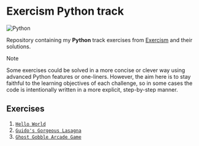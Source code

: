 # Exercism Python track

![Python](https://img.shields.io/badge/Python-3.8%2B-3776AB?logo=python&logoColor=white)

Repository containing my **Python** track exercises from
[Exercism](https://exercism.org/tracks/python) and their solutions.

> [!NOTE]
Some exercises could be solved in a more concise or clever way using
advanced Python features or one-liners.
However, the aim here is to stay faithful to the learning objectives of each challenge,
so in some cases the code is intentionally written in a more explicit, step-by-step manner.

## Exercises

1. [`Hello World`](exercises/001-hello-world/solution.py)
2. [`Guido's Gorgeous Lasagna`](exercises/002-guidos-gorgeous-lasagna/solution.py)
3. [`Ghost Gobble Arcade Game`](exercises/003-ghost-gobble-arcade-game/solution.py)
